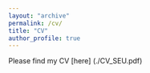 ```yaml
---
layout: "archive"
permalink: /cv/
title: "CV"
author_profile: true
---
```


Please find my CV [here] (./CV_SEU.pdf) 

